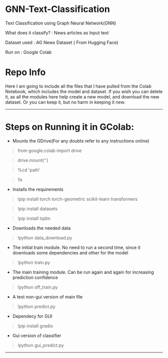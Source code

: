 # GNN-Text-Classification
Text Classification using Graph Neural Network(GNN)

What does it classify? : News articles as Input text

Dataset used : AG News Dataset ( From Hugging Face)

Run on : Google Colab

# Repo Info

Here I am going to include all the files that I have pulled from the Colab Notebook, which includes the model and dataset. If you wish you can delete it, as all the modules here help create a new model, and download the new dataset. Or you can keep it, but no harm in keeping it new. 

**********************************************************************************************************************************************
# Steps on Running it in GColab:

* Mounts the GDrive(For any doubts refer to any instructions online)

> from google.colab import drive

> drive.mount('')

> %cd 'path'

> !ls

* Installs the requirements

> !pip install torch torch-geometric scikit-learn transformers

> !pip install datasets

> !pip install tqdm

* Downloads the needed data

> !python data_download.py

* The initial train module. No need to run a second time, since it downloads some dependencies and other for the model

> !python train.py

* The main training module. Can be run again and again for increasing prediction confidence 

> !python off_train.py

* A test non-gui version of main file

> !python predict.py

* Dependecy for GUI

> !pip install gradio

* Gui version of classifier

> !python gui_predict.py

***********************************************************************************************************************************************


